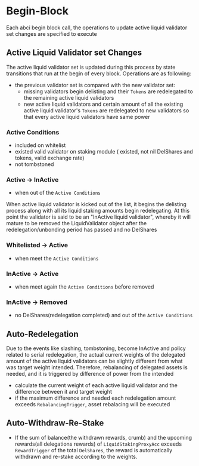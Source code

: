 <!-- order: 5 -->

# Begin-Block

Each abci begin block call, the operations to update active liquid validator set changes are specified to execute

## Active Liquid Validator set Changes

The active liquid validator set is updated during this process by state transitions that run at the begin of every block. Operations are as following:

- the previous validator set is compared with the new validator set:
    - missing validators begin delisting and their `Tokens` are redelegated to the remaining active liquid validators
    - new active liquid validators and certain amount of all the existing active liquid validator's `Tokens` are redelegated to new validators so that every active liquid validators have same power

### Active Conditions
- included on whitelist
- existed valid validator on staking module ( existed, not nil DelShares and tokens, valid exchange rate)
- not tombstoned

### Active -> InActive
- when out of the `Active Conditions`

When active liquid validator is kicked out of the list, it begins the delisting process along with all its liquid staking amounts begin redelegating. At this point the validator is said to be an "InActive liquid validator", whereby it will mature to be removed the LiquidValidator object after the redelegation/unbonding period has passed and no DelShares

### Whitelisted -> Active
- when meet the `Active Conditions`

### InActive -> Active
- when meet again the `Active Conditions` before removed

### InActive -> Removed
- no DelShares(redelegation completed) and out of the `Active Conditions`

## Auto-Redelegation

Due to the events like slashing, tombstoning, become InActive and policy related to serial redelegation, the actual current weights of the delegated amount of the active liquid validators can be slightly different from what was target weight intended. Therefore, rebalancing of delegated assets is needed, and it is triggered by difference of power from the intended

- calculate the current weight of each active liquid validator and the difference between it and target weight
- if the maximum difference and needed each redelegation amount exceeds `RebalancingTrigger`, asset rebalacing will be executed

## Auto-Withdraw-Re-Stake

- If the sum of balance(the withdrawn rewards, crumb) and the upcoming rewards(all delegations rewards) of `LiquidStakingProxyAcc` exceeds `RewardTrigger` of the total `DelShares`, the reward is automatically withdrawn and re-stake according to the weights.

